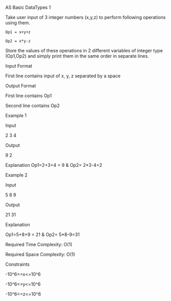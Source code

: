 AS Basic DataTypes 1

Take user input of 3 integer numbers (x,y,z) to perform following operations using them.

    Op1 = x+y+z

    Op2 = x*y-z

Store the values of these operations in 2 different variables of integer type (Op1,Op2) and simply print them in the same order in separate lines.

Input Format

First line contains input of x, y, z separated by a space

Output Format

First line contains Op1

Second line contains Op2

Example 1

Input

2 3 4

Output

9
2

Explanation
Op1=2+3+4 = 9 & Op2= 2\*3-4=2

Example 2

Input

5 8 9

Output

21
31

Explanation

Op1=5+8+9 = 21 & Op2= 5\*8-9=31

Required Time Complexity: O(1)

Required Space Complexity: O(1)

Constraints

-10^6<=x<=10^6

-10^6<=y<=10^6

-10^6<=z<=10^6
